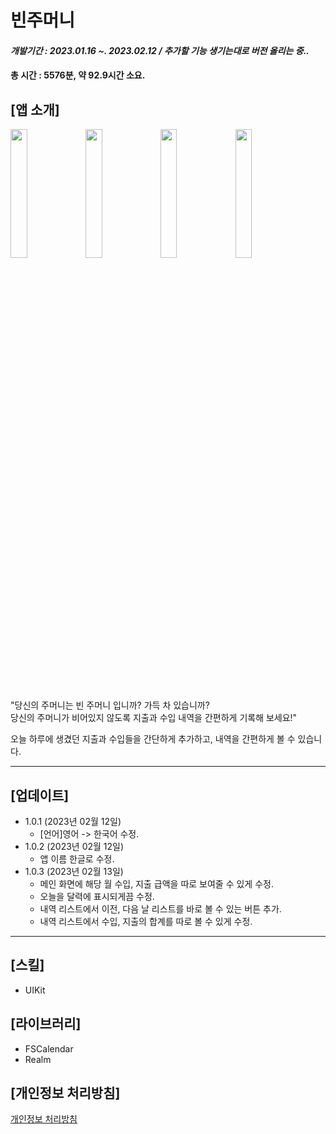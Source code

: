 # 빈주머니
#### _개발기간 : 2023.01.16 ~. 2023.02.12 / 추가할 기능 생기는대로 버전 올리는 중.._
#### 총 시간 : 5576분, 약 92.9시간 소요.

## [앱 소개]
<img width="23%" src="https://user-images.githubusercontent.com/86182850/219360685-44e9d666-04db-408b-b91f-cb86c58c36a6.jpg"/> <img width="23%" src="https://user-images.githubusercontent.com/86182850/219360708-d53ed9fd-8307-4431-b0db-16cb177bdeb0.jpg"/> <img width="23%" src="https://user-images.githubusercontent.com/86182850/219360715-00057ee2-4575-4ac0-b722-af6122b95957.jpg"/> <img width="23%" src="https://user-images.githubusercontent.com/86182850/219360721-d30266fe-7ebd-498b-844c-fcb7f28d71dd.jpg"/>

"당신의 주머니는 빈 주머니 입니까? 가득 차 있습니까?  
당신의 주머니가 비어있지 않도록 지출과 수입 내역을 간편하게 기록해 보세요!"  

오늘 하루에 생겼던 지출과 수입들을 간단하게 추가하고, 내역을 간편하게 볼 수 있습니다.

---

## [업데이트]
* 1.0.1 (2023년 02월 12일)
    - [언어]영어 -> 한국어 수정.
* 1.0.2 (2023년 02월 12일)
    - 앱 이름 한글로 수정.
* 1.0.3 (2023년 02월 13일)
    - 메인 화면에 해당 월 수입, 지출 급액을 따로 보여줄 수 있게 수정.
    - 오늘을 달력에 표시되게끔 수정.
    - 내역 리스트에서 이전, 다음 날 리스트를 바로 볼 수 있는 버튼 추가.
    - 내역 리스트에서 수입, 지출의 합계를 따로 볼 수 있게 수정.
---
## [스킬]
* UIKit

## [라이브러리]
* FSCalendar
* Realm

## [개인정보 처리방침]
[개인정보 처리방침](https://sites.google.com/view/binpocket/%ED%99%88)


